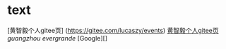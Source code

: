 # text
[黄智毅个人gitee页] (https://gitee.com/lucaszy/events)
[黄智毅个人gitee页](https://gitee.com/lucaszy/events)
_guangzhou evergrande_
[Google][]
